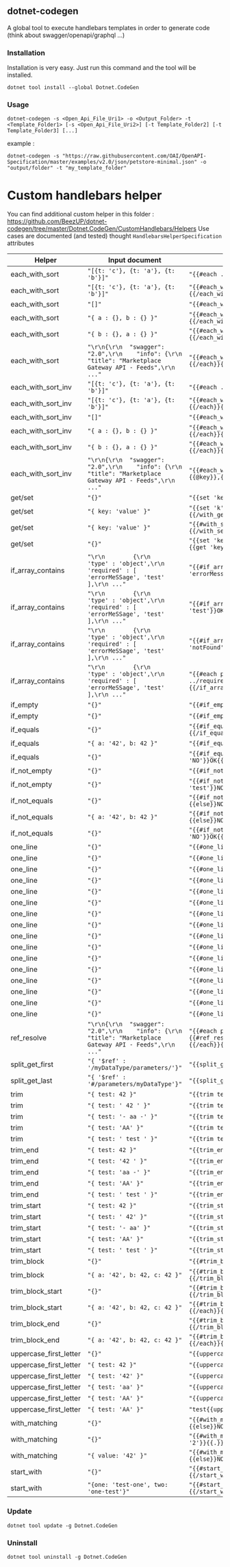 ## dotnet-codegen

A global tool to execute handlebars templates in order to generate code (think about swagger/openapi/graphql ...)

### Installation

Installation is very easy. Just run this command and the tool will be installed. 

`dotnet tool install --global Dotnet.CodeGen`

### Usage

`dotnet-codegen -s <Open_Api_File_Uri1> -o <Output_Folder> -t <Template_Folder1> [-s <Open_Api_File_Uri2>] [-t Template_Folder2] [-t Template_Folder3] [...]`

example :

`dotnet-codegen -s "https://raw.githubusercontent.com/OAI/OpenAPI-Specification/master/examples/v2.0/json/petstore-minimal.json" -o "output/folder" -t "my_template_folder"`

# Custom handlebars helper

You can find additional custom helper in this folder : https://github.com/BeezUP/dotnet-codegen/tree/master/Dotnet.CodeGen/CustomHandlebars/Helpers
Use cases are documented (and tested) thought `HandlebarsHelperSpecification` attributes 

| Helper | Input document | Handlebars template | Result |
|--------|----------------|---------------------|--------|
| each_with_sort | `"[{t: 'c'}, {t: 'a'}, {t: 'b'}]"` | `"{{#each .}}{{t}}{{/each}}"` | `"cab"` |
| each_with_sort | `"[{t: 'c'}, {t: 'a'}, {t: 'b'}]"` | `"{{#each_with_sort . 't'}}{{#each .}}{{t}}{{/each}}{{/each_with_sort}}"` | `"abc"` |
| each_with_sort | `"[]"` | `"{{#each_with_sort . .}}{{/each_with_sort}}"` | `""` |
| each_with_sort | `"{ a : {}, b : {} }"` | `"{{#each_with_sort .}}{{#each .}}{{@key}}{{/each}}{{/each_with_sort}}"` | `"ab"` |
| each_with_sort | `"{ b : {}, a : {} }"` | `"{{#each_with_sort .}}{{#each .}}{{@key}}{{/each}}{{/each_with_sort}}"` | `"ab"` |
| each_with_sort | `"\r\n{\r\n  "swagger": "2.0",\r\n    "info": {\r\n        "title": "Marketplace Gateway API - Feeds",\r\n      ..."` | `"{{#each_with_sort parameters}}{{#each .}}{{@key}},{{/each}}{{/each_with_sort}}"` | `"accountIdParameter,credentialParameter,feedTypeParameter,marketplaceBusinessCodeParameter,publicationIdParameter,"` |
| each_with_sort_inv | `"[{t: 'c'}, {t: 'a'}, {t: 'b'}]"` | `"{{#each .}}{{t}}{{/each}}"` | `"cab"` |
| each_with_sort_inv | `"[{t: 'c'}, {t: 'a'}, {t: 'b'}]"` | `"{{#each_with_sort_inv . 't'}}{{#each .}}{{t}}{{/each}}{{/each_with_sort_inv}}"` | `"cba"` |
| each_with_sort_inv | `"[]"` | `"{{#each_with_sort_inv . .}}{{/each_with_sort_inv}}"` | `""` |
| each_with_sort_inv | `"{ a : {}, b : {} }"` | `"{{#each_with_sort_inv .}}{{#each .}}{{@key}}{{/each}}{{/each_with_sort_inv}}"` | `"ba"` |
| each_with_sort_inv | `"{ b : {}, a : {} }"` | `"{{#each_with_sort_inv .}}{{#each .}}{{@key}}{{/each}}{{/each_with_sort_inv}}"` | `"ba"` |
| each_with_sort_inv | `"\r\n{\r\n  "swagger": "2.0",\r\n    "info": {\r\n        "title": "Marketplace Gateway API - Feeds",\r\n      ..."` | `"{{#each_with_sort_inv parameters}}{{#each .}}{{@key}},{{/each}}{{/each_with_sort_inv}}"` | `"publicationIdParameter,marketplaceBusinessCodeParameter,feedTypeParameter,credentialParameter,accountIdParameter,"` |
| get/set | `"{}"` | `"{{set 'key', 'value'}}{{get 'key'}}"` | `"value"` |
| get/set | `"{ key: 'value' }"` | `"{{set 'k', . }}{{#with_get 'k'}}{{key}}{{/with_get}}"` | `"value"` |
| get/set | `"{ key: 'value' }"` | `"{{#with_set 'key', .key }}{{get 'key'}}{{/with_set}}{{get 'key'}}"` | `"value"` |
| get/set | `"{}"` | `"{{set 'key', '42' }}{{get 'key'}}{{clear 'key'}}{{get 'key'}}"` | `"42"` |
| if_array_contains | `"\r\n        {\r\n            'type' : 'object',\r\n            'required' : [ 'errorMeSSage', 'test' ],\r\n ..."` | `"{{#if_array_contains required 'errorMessage'}}OK{{else}}NOK{{/if_array_contains}}"` | `"OK"` |
| if_array_contains | `"\r\n        {\r\n            'type' : 'object',\r\n            'required' : [ 'errorMeSSage', 'test' ],\r\n ..."` | `"{{#if_array_contains required 'test'}}OK{{else}}NOK{{/if_array_contains}}"` | `"OK"` |
| if_array_contains | `"\r\n        {\r\n            'type' : 'object',\r\n            'required' : [ 'errorMeSSage', 'test' ],\r\n ..."` | `"{{#if_array_contains required 'notFound'}}OK{{else}}NOK{{/if_array_contains}}"` | `"NOK"` |
| if_array_contains | `"\r\n        {\r\n            'type' : 'object',\r\n            'required' : [ 'errorMeSSage', 'test' ],\r\n ..."` | `"{{#each properties}}{{#if_array_contains ../required @key}}{{type}}{{else}}{{/if_array_contains}}{{/each}}"` | `"string"` |
| if_empty | `"{}"` | `"{{#if_empty ''}}OK{{else}}{{/if_empty}}"` | `"OK"` |
| if_empty | `"{}"` | `"{{#if_empty 'test'}}OK{{else}}NOK{{/if_empty}}"` | `"NOK"` |
| if_equals | `"{}"` | `"{{#if_equals 'test' 'teSt'}}OK{{else}}{{/if_equals}}"` | `"OK"` |
| if_equals | `"{ a: '42', b: 42 }"` | `"{{#if_equals a ./b }}OK{{else}}{{/if_equals}}"` | `"OK"` |
| if_equals | `"{}"` | `"{{#if_equals 'test' 'NO'}}OK{{else}}NOK{{/if_equals}}"` | `"NOK"` |
| if_not_empty | `"{}"` | `"{{#if_not_empty ''}}{{else}}OK{{/if_not_empty}}"` | `"OK"` |
| if_not_empty | `"{}"` | `"{{#if_not_empty 'test'}}NOK{{else}}OK{{/if_not_empty}}"` | `"NOK"` |
| if_not_equals | `"{}"` | `"{{#if_not_equals 'test' 'teSt'}}{{else}}NOK{{/if_not_equals}}"` | `"NOK"` |
| if_not_equals | `"{ a: '42', b: 42 }"` | `"{{#if_not_equals a ./b }}{{else}}NOK{{/if_not_equals}}"` | `"NOK"` |
| if_not_equals | `"{}"` | `"{{#if_not_equals 'test' 'NO'}}OK{{else}}NOK{{/if_not_equals}}"` | `"OK"` |
| one_line | `"{}"` | `"{{#one_line}} {{/one_line}}"` | `""` |
| one_line | `"{}"` | `"{{#one_line}} \n {{/one_line}}"` | `""` |
| one_line | `"{}"` | `"{{#one_line}}\n {{/one_line}}"` | `""` |
| one_line | `"{}"` | `"{{#one_line}}\n{{/one_line}}"` | `""` |
| one_line | `"{}"` | `"{{#one_line}} \r\n {{/one_line}}"` | `""` |
| one_line | `"{}"` | `"{{#one_line}}\r\n{{/one_line}}"` | `""` |
| one_line | `"{}"` | `"{{#one_line}} test{{/one_line}}"` | `"test"` |
| one_line | `"{}"` | `"{{#one_line}} a \n z {{/one_line}}"` | `"a z"` |
| one_line | `"{}"` | `"{{#one_line}}a\n z{{/one_line}}"` | `"a z"` |
| one_line | `"{}"` | `"{{#one_line}}a\nz{{/one_line}}"` | `"a z"` |
| one_line | `"{}"` | `"{{#one_line}}a \r\n z{{/one_line}}"` | `"a z"` |
| one_line | `"{}"` | `"{{#one_line}}a \r\n \r\n \r\nz{{/one_line}}"` | `"a z"` |
| one_line | `"{}"` | `"{{#one_line}}test\r\n\r\n\r\ntest{{/one_line}}"` | `"test test"` |
| one_line | `"{}"` | `"{{#one_line}}{{/one_line}}"` | `""` |
| one_line | `"{}"` | `"{{#one_line}}   test {{/one_line}}"` | `"test"` |
| one_line | `"{}"` | `"{{#one_line 5}}test{{/one_line}}"` | `"     test"` |
| ref_resolve | `"\r\n{\r\n  "swagger": "2.0",\r\n    "info": {\r\n        "title": "Marketplace Gateway API - Feeds",\r\n      ..."` | `"{{#each paths}}{{#each this}}{{#each parameters}}{{#ref_resolve}}{{ name }},{{/ref_resolve}}{{/each}}{{/each}}{{/each}}"` | `"marketplaceBusinessCode,marketplaceBusinessCode,marketplaceBusinessCode,accountId,publicationId,x-BeezUP-Credential,request,marketplaceBusinessCode,accountId,publicationId,x-BeezUP-Credential,request,marketplaceBusinessCode,accountId,publicationId,x-BeezUP-Credential,request,marketplaceBusinessCode,accountId,publicationId,x-BeezUP-Credential,marketplaceBusinessCode,accountId,publicationId,x-BeezUP-Credential,"` |
| split_get_first | `"{ '$ref' : '/myDataType/parameters/'}"` | `"{{split_get_first ./$ref '/' }}"` | `"myDataType"` |
| split_get_last | `"{ '$ref' : '#/parameters/myDataType'}"` | `"{{split_get_last ./$ref '/' }}"` | `"myDataType"` |
| trim | `"{ test: 42 }"` | `"{{trim test}}"` | `"42"` |
| trim | `"{ test: ' 42 ' }"` | `"{{trim test}}"` | `"42"` |
| trim | `"{ test: '- aa -' }"` | `"{{trim test '-'}}"` | `" aa "` |
| trim | `"{ test: 'AA' }"` | `"{{trim test 'A'}}"` | `""` |
| trim | `"{ test: ' test ' }"` | `"{{trim test ' t'}}"` | `"es"` |
| trim_end | `"{ test: 42 }"` | `"{{trim_end test}}"` | `"42"` |
| trim_end | `"{ test: '42 ' }"` | `"{{trim_end test}}"` | `"42"` |
| trim_end | `"{ test: 'aa -' }"` | `"{{trim_end test '-'}}"` | `"aa "` |
| trim_end | `"{ test: 'AA' }"` | `"{{trim_end test 'A'}}"` | `""` |
| trim_end | `"{ test: ' test ' }"` | `"{{trim_end test ' t'}}"` | `" tes"` |
| trim_start | `"{ test: 42 }"` | `"{{trim_start test}}"` | `"42"` |
| trim_start | `"{ test: ' 42' }"` | `"{{trim_start test}}"` | `"42"` |
| trim_start | `"{ test: '- aa' }"` | `"{{trim_start test '-'}}"` | `" aa"` |
| trim_start | `"{ test: 'AA' }"` | `"{{trim_start test 'A'}}"` | `""` |
| trim_start | `"{ test: ' test ' }"` | `"{{trim_start test ' t'}}"` | `"est "` |
| trim_block | `"{}"` | `"{{#trim_block ','}},,1,2,3,4,,{{/trim_block}}"` | `"1,2,3,4"` |
| trim_block | `"{ a: '42', b: 42, c: 42 }"` | `"{{#trim_block ','}}{{#each this}}{{@key}},{{/each}}{{/trim_block}}"` | `"a,b,c"` |
| trim_block_start | `"{}"` | `"{{#trim_block_start ','}},,1,2,3,4,,{{/trim_block_start}}"` | `"1,2,3,4,,"` |
| trim_block_start | `"{ a: '42', b: 42, c: 42 }"` | `"{{#trim_block_start ','}}{{#each this}}{{@key}},{{/each}}{{/trim_block_start}}"` | `"a,b,c,"` |
| trim_block_end | `"{}"` | `"{{#trim_block_end ','}},,1,2,3,4,,{{/trim_block_end}}"` | `",,1,2,3,4"` |
| trim_block_end | `"{ a: '42', b: 42, c: 42 }"` | `"{{#trim_block_end ','}}{{#each this}}{{@key}},{{/each}}{{/trim_block_end}}"` | `"a,b,c"` |
| uppercase_first_letter | `"{}"` | `"{{uppercase_first_letter .}}"` | `"{}"` |
| uppercase_first_letter | `"{ test: 42 }"` | `"{{uppercase_first_letter test}}"` | `"42"` |
| uppercase_first_letter | `"{ test: '42' }"` | `"{{uppercase_first_letter test}}"` | `"42"` |
| uppercase_first_letter | `"{ test: 'aa' }"` | `"{{uppercase_first_letter test}}"` | `"Aa"` |
| uppercase_first_letter | `"{ test: 'AA' }"` | `"{{uppercase_first_letter test}}"` | `"AA"` |
| uppercase_first_letter | `"{ test: 'AA' }"` | `"test{{uppercase_first_letter test}}"` | `"testAA"` |
| with_matching | `"{}"` | `"{{#with_matching 'test' '1' '1', '2', '2'}}{{else}}NOT FOUND{{/with_matching}}"` | `"NOT FOUND"` |
| with_matching | `"{}"` | `"{{#with_matching 'value1' 'value1' 'context1', '2', '2'}}{{.}}{{else}}NOT FOUND{{/with_matching}}"` | `"context1"` |
| with_matching | `"{ value: '42' }"` | `"{{#with_matching value '42' . }}{{value}}{{else}}NOT FOUND{{/with_matching}}"` | `"42"` |
| start_with | `"{}"` | `"{{#start_with 'test' 'test-one'}}OK{{else}}{{/start_with}}"` | `"OK"` |
| start_with | `"{one: 'test-one', two: 'one-test'}"` | `"{{#start_with 'test' one}}OK{{else}}{{/start_with}}"` | `"OK"` |

### Update

`dotnet tool update -g Dotnet.CodeGen`

### Uninstall

`dotnet tool uninstall -g Dotnet.CodeGen`
